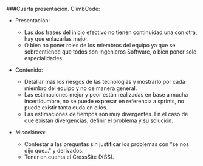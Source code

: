 ###Cuarta presentación. ClimbCode:

* Presentación:
	
	* Las dos frases del inicio efectivo no tienen continuidad una con otra, hay que enlazarlas mejor.
	* O bien no poner roles de los miembros del equipo ya que se sobreentiende que todos son Ingenieros Software, o bien poner solo especialidades.

* Contenido:

	* Detallar más los riesgos de las tecnologías y mostrarlo por cada miembro del equipo y no de manera general.
	* Las estimaciones mejor y peor están realizadas en base a mucha incertidumbre, no se puede expresar en referencia a sprints, no puede existir tanta duda en ellos.
	* Las estimaciones de tiempos son muy divergentes. En el caso de que existan divergencias, definir el problema y su solución.
	
* Miscelánea:

	* Contestar a las preguntas sin justificar los problemas con "se nos dijo que..." y derivados. 
	* Tener en cuenta el CrossSite (XSS).
	
	